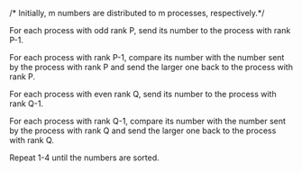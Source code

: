 /* Initially,  m numbers are distributed to m processes, respectively.*/

For each process with odd rank P, send its number to the process with rank P-1.

For each process with rank P-1, compare its number with the number sent by the process with rank P and send the larger one back to the process with rank P.

For each process with even rank Q, send its number to the process with rank Q-1.

For each process with rank Q-1, compare its number with the number sent by the process with rank Q and send the larger one back to the process with rank Q.

Repeat 1-4 until the numbers are sorted.

